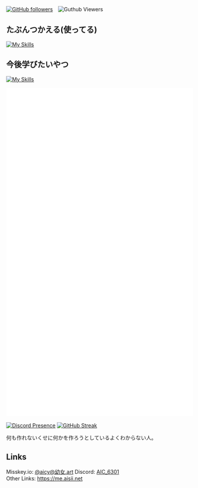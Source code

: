 [![GitHub followers](https://img.shields.io/github/followers/aic-6301?style=social)](https://github.com/aic-6301)　![Guthub Viewers](https://komarev.com/ghpvc/?username=aic-6301)
## たぶんつかえる(使ってる)
[![My Skills](https://skillicons.dev/icons?i=discord,github,misskey,twitter,windows,vscode,python,lua,mysql)](https://skillicons.dev)
## 今後学びたいやつ
[![My Skills](https://skillicons.dev/icons?i=js,html,css,linux,ts,unity)](https://skillicons.dev) 

![Metrics](/github-metrics.svg) 

[![Discord Presence](https://lanyard.cnrad.dev/api/964887498436276305)](https://discord.com/users/964887498436276305) 
[![GitHub Streak](https://streak-stats.demolab.com?user=aic-6301&theme=vue-dark&locale=ja&date_format=%5BY.%5Dn.j&type=svg)](https://git.io/streak-stats)

何も作れないくせに何かを作ろうとしているよくわからない人。

## Links
Misskey.io: [@aicy@幼女.art](https://幼女.art/@aicy)
Discord: [AIC_6301](https://discord.com/users/964887498436276305)<br>
Other Links: https://me.aisii.net
